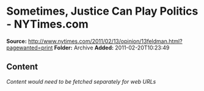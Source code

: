 # Sometimes, Justice Can Play Politics - NYTimes.com

**Source:** http://www.nytimes.com/2011/02/13/opinion/13feldman.html?pagewanted=print
**Folder:** Archive
**Added:** 2011-02-20T10:23:49




## Content
*Content would need to be fetched separately for web URLs*
